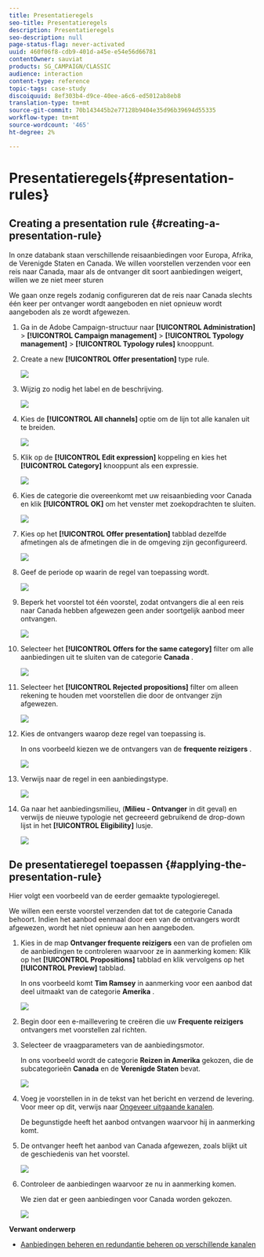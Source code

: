 ```yaml
---
title: Presentatieregels
seo-title: Presentatieregels
description: Presentatieregels
seo-description: null
page-status-flag: never-activated
uuid: 460f06f8-cdb9-401d-a45e-e54e56d66781
contentOwner: sauviat
products: SG_CAMPAIGN/CLASSIC
audience: interaction
content-type: reference
topic-tags: case-study
discoiquuid: 8ef303b4-d9ce-40ee-a6c6-ed5012ab8eb8
translation-type: tm+mt
source-git-commit: 70b143445b2e77128b9404e35d96b39694d55335
workflow-type: tm+mt
source-wordcount: '465'
ht-degree: 2%

---
```



# Presentatieregels{#presentation-rules}

## Creating a presentation rule {#creating-a-presentation-rule}

In onze databank staan verschillende reisaanbiedingen voor Europa, Afrika, de Verenigde Staten en Canada. We willen voorstellen verzenden voor een reis naar Canada, maar als de ontvanger dit soort aanbiedingen weigert, willen we ze niet meer sturen

We gaan onze regels zodanig configureren dat de reis naar Canada slechts één keer per ontvanger wordt aangeboden en niet opnieuw wordt aangeboden als ze wordt afgewezen.

1. Ga in de Adobe Campaign-structuur naar **[!UICONTROL Administration]** > **[!UICONTROL Campaign management]** > **[!UICONTROL Typology management]** > **[!UICONTROL Typology rules]** knooppunt.
1. Create a new **[!UICONTROL Offer presentation]** type rule.

   ![](assets/offer_typology_example_001.png)

1. Wijzig zo nodig het label en de beschrijving.

   ![](assets/offer_typology_example_002.png)

1. Kies de **[!UICONTROL All channels]** optie om de lijn tot alle kanalen uit te breiden.

   ![](assets/offer_typology_example_003.png)

1. Klik op de **[!UICONTROL Edit expression]** koppeling en kies het **[!UICONTROL Category]** knooppunt als een expressie.

   ![](assets/offer_typology_example_004.png)

1. Kies de categorie die overeenkomt met uw reisaanbieding voor Canada en klik **[!UICONTROL OK]** om het venster met zoekopdrachten te sluiten.

   ![](assets/offer_typology_example_005.png)

1. Kies op het **[!UICONTROL Offer presentation]** tabblad dezelfde afmetingen als de afmetingen die in de omgeving zijn geconfigureerd.

   ![](assets/offer_typology_example_006.png)

1. Geef de periode op waarin de regel van toepassing wordt.

   ![](assets/offer_typology_example_007.png)

1. Beperk het voorstel tot één voorstel, zodat ontvangers die al een reis naar Canada hebben afgewezen geen ander soortgelijk aanbod meer ontvangen.

   ![](assets/offer_typology_example_008.png)

1. Selecteer het **[!UICONTROL Offers for the same category]** filter om alle aanbiedingen uit te sluiten van de categorie **Canada** .

   ![](assets/offer_typology_example_020.png)

1. Selecteer het **[!UICONTROL Rejected propositions]** filter om alleen rekening te houden met voorstellen die door de ontvanger zijn afgewezen.

   ![](assets/offer_typology_example_021.png)

1. Kies de ontvangers waarop deze regel van toepassing is.

   In ons voorbeeld kiezen we de ontvangers van de **frequente reizigers** .

   ![](assets/offer_typology_example_009.png)

1. Verwijs naar de regel in een aanbiedingstype.

   ![](assets/offer_typology_example_013.png)

1. Ga naar het aanbiedingsmilieu, (**Milieu - Ontvanger** in dit geval) en verwijs de nieuwe typologie net gecreeerd gebruikend de drop-down lijst in het **[!UICONTROL Eligibility]** lusje.

   ![](assets/offer_typology_example_014.png)

## De presentatieregel toepassen {#applying-the-presentation-rule}

Hier volgt een voorbeeld van de eerder gemaakte typologieregel.

We willen een eerste voorstel verzenden dat tot de categorie Canada behoort. Indien het aanbod eenmaal door een van de ontvangers wordt afgewezen, wordt het niet opnieuw aan hen aangeboden.

1. Kies in de map **Ontvanger frequente reizigers** een van de profielen om de aanbiedingen te controleren waarvoor ze in aanmerking komen: Klik op het **[!UICONTROL Propositions]** tabblad en klik vervolgens op het **[!UICONTROL Preview]** tabblad.

   In ons voorbeeld komt **Tim Ramsey** in aanmerking voor een aanbod dat deel uitmaakt van de categorie **Amerika** .

   ![](assets/offer_typology_example_015.png)

1. Begin door een e-maillevering te creëren die uw **Frequente reizigers** ontvangers met voorstellen zal richten.
1. Selecteer de vraagparameters van de aanbiedingsmotor.

   In ons voorbeeld wordt de categorie **Reizen in Amerika** gekozen, die de subcategorieën **Canada** en de **Verenigde Staten** bevat.

   ![](assets/offer_typology_example_016.png)

1. Voeg je voorstellen in in de tekst van het bericht en verzend de levering. Voor meer op dit, verwijs naar [Ongeveer uitgaande kanalen](../../interaction/using/about-outbound-channels.md).

   De begunstigde heeft het aanbod ontvangen waarvoor hij in aanmerking komt.

1. De ontvanger heeft het aanbod van Canada afgewezen, zoals blijkt uit de geschiedenis van het voorstel.

   ![](assets/offer_typology_example_018.png)

1. Controleer de aanbiedingen waarvoor ze nu in aanmerking komen.

   We zien dat er geen aanbiedingen voor Canada worden gekozen.

   ![](assets/offer_typology_example_019.png)

**Verwant onderwerp**

* [Aanbiedingen beheren en redundantie beheren op verschillende kanalen](https://helpx.adobe.com/campaign/kb/simplifying-campaign-management-acc.html#Manageoffersandcontrolredundancyacrosschannels)